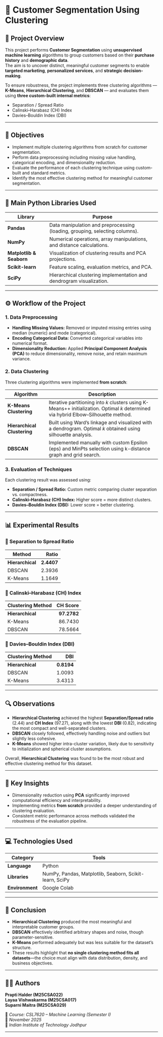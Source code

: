 # 🧠 Customer Segmentation Using Clustering

## 📘 Project Overview
This project performs **Customer Segmentation** using **unsupervised machine learning** algorithms to group customers based on their **purchase history** and **demographic data**.  
The aim is to uncover distinct, meaningful customer segments to enable **targeted marketing**, **personalized services**, and **strategic decision-making**.

To ensure robustness, the project implements three clustering algorithms — **K-Means**, **Hierarchical Clustering**, and **DBSCAN** — and evaluates them using **three custom-built internal metrics**:  
- Separation / Spread Ratio  
- Calinski–Harabasz (CH) Index  
- Davies–Bouldin Index (DBI)

---

## 🎯 Objectives
- Implement multiple clustering algorithms from scratch for customer segmentation.  
- Perform data preprocessing including missing value handling, categorical encoding, and dimensionality reduction.  
- Evaluate the performance of each clustering technique using custom-built and standard metrics.  
- Identify the most effective clustering method for meaningful customer segmentation.

---

## 🧰 Main Python Libraries Used
| Library | Purpose |
|----------|----------|
| **Pandas** | Data manipulation and preprocessing (loading, grouping, selecting columns). |
| **NumPy** | Numerical operations, array manipulations, and distance calculations. |
| **Matplotlib & Seaborn** | Visualization of clustering results and PCA projections. |
| **Scikit-learn** | Feature scaling, evaluation metrics, and PCA. |
| **SciPy** | Hierarchical clustering implementation and dendrogram visualization. |

---

## ⚙️ Workflow of the Project
### 1. **Data Preprocessing**
- **Handling Missing Values:** Removed or imputed missing entries using median (numeric) and mode (categorical).  
- **Encoding Categorical Data:** Converted categorical variables into numerical format.  
- **Dimensionality Reduction:** Applied **Principal Component Analysis (PCA)** to reduce dimensionality, remove noise, and retain maximum variance.

### 2. **Data Clustering**
Three clustering algorithms were implemented **from scratch**:

| Algorithm | Description |
|------------|-------------|
| **K-Means Clustering** | Iterative partitioning into *k* clusters using K-Means++ initialization. Optimal *k* determined via hybrid Elbow–Silhouette method. |
| **Hierarchical Clustering** | Built using Ward’s linkage and visualized with a dendrogram. Optimal *k* obtained using silhouette analysis. |
| **DBSCAN** | Implemented manually with custom Epsilon (eps) and MinPts selection using k-distance graph and grid search. |

### 3. **Evaluation of Techniques**
Each clustering result was assessed using:
- **Separation / Spread Ratio:** Custom metric comparing cluster separation vs. compactness.  
- **Calinski–Harabasz (CH) Index:** Higher score = more distinct clusters.  
- **Davies–Bouldin Index (DBI):** Lower score = better clustering.

---

## 📊 Experimental Results

### 🧩 Separation to Spread Ratio
| Method | Ratio |
|---------|------:|
| **Hierarchical** | **2.4407** |
| DBSCAN | 2.3936 |
| K-Means | 1.1649 |

### 🧩 Calinski–Harabasz (CH) Index
| Clustering Method | CH Score |
|-------------------|----------:|
| **Hierarchical** | **97.2782** |
| K-Means | 86.7430 |
| DBSCAN | 78.5664 |

### 🧩 Davies–Bouldin Index (DBI)
| Clustering Method | DBI |
|-------------------|-----:|
| **Hierarchical** | **0.8194** |
| DBSCAN | 1.0093 |
| K-Means | 3.4313 |

---

## 🔍 Observations
- **Hierarchical Clustering** achieved the highest **Separation/Spread ratio** (2.44) and **CH Index** (97.27), along with the lowest **DBI** (0.82), indicating the most compact and well-separated clusters.  
- **DBSCAN** closely followed, effectively handling noise and outliers but slightly less cohesive.  
- **K-Means** showed higher intra-cluster variation, likely due to sensitivity to initialization and spherical cluster assumptions.  

Overall, **Hierarchical Clustering** was found to be the most robust and effective clustering method for this dataset.

---

## 🧠 Key Insights
- Dimensionality reduction using **PCA** significantly improved computational efficiency and interpretability.  
- Implementing metrics **from scratch** provided a deeper understanding of clustering evaluation.  
- Consistent metric performance across methods validated the robustness of the evaluation pipeline.

---

## 💻 Technologies Used
| Category | Tools |
|-----------|--------|
| **Language** | Python |
| **Libraries** | NumPy, Pandas, Matplotlib, Seaborn, Scikit-learn, SciPy |
| **Environment** | Google Colab |

---

## 🧾 Conclusion
- **Hierarchical Clustering** produced the most meaningful and interpretable customer groups.  
- **DBSCAN** effectively identified arbitrary shapes and noise, though parameter-sensitive.  
- **K-Means** performed adequately but was less suitable for the dataset’s structure.  
- These results highlight that **no single clustering method fits all datasets**—the choice must align with data distribution, density, and business objectives.

---

## 👩‍💻 Authors
**Prapti Halder (M25CSA022)**  
**Layaa Vishwakarma (M25CSA017)**  
**Suparni Maitra (M25CSA029)**  

📍 *Course: CSL7620 – Machine Learning (Semester I)*  
📅 *November 2025*  
🏫 *Indian Institute of Technology Jodhpur*

---

